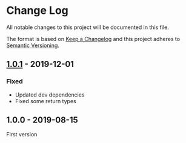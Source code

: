 # Change Log

All notable changes to this project will be documented in this file.

The format is based on [Keep a Changelog](http://keepachangelog.com/)
and this project adheres to [Semantic Versioning](http://semver.org/).

## [1.0.1] - 2019-12-01
### Fixed
- Updated dev dependencies
- Fixed some return types

## 1.0.0 - 2019-08-15
First version

[1.0.1]: https://github.com/middlewares/emitter/compare/v1.0.0...v1.0.1
